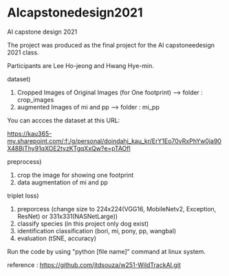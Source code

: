 # AIcapstonedesign2021
AI capstone design 2021

The project was produced as the final project for the AI capstoneedesign 2021 class.

Participants are Lee Ho-jeong and Hwang Hye-min.

dataset)
  1. Cropped Images of Original Images (for One footprint) --> folder : crop_images
  2. augmented Images of mi and pp --> folder : mi_pp

You can accces the dataset at this URL:

https://kau365-my.sharepoint.com/:f:/g/personal/doindahj_kau_kr/ErY1Eo70vRxPhYw0ja90X48BjThy91qXOE2tyzKTgqXxQw?e=pTAOfl

preprocess)
  1. crop the image for showing one footprint
  2. data augmentation of mi and pp

triplet loss)
  1. preporcess (change size to 224x224(VGG16, MobileNetv2, Exception, ResNet) or 331x331(NASNetLarge))
  2. classify species (in this project only dog exist)
  3. identification classification (bori, mi, pony, pp, wangbal)
  4. evaluation (tSNE, accuracy)

Run the code by using "python [file name]" command at linux system.

reference : https://github.com/jtdsouza/w251-WildTrackAI.git
